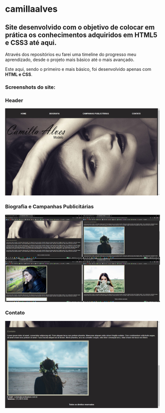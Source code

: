 # camillaalves

## Site desenvolvido com o objetivo de colocar em prática os conhecimentos adquiridos em **HTML5 e CSS3** até aqui.

Através dos repositórios eu farei uma timeline do progresso meu aprendizado, desde o projeto mais básico até o mais avançado.

Este aqui, sendo o primeiro e mais básico, foi desenvolvido apenas com **HTML e CSS**.

### Screenshots do site:

### Header
![](screenshots/header.png)

### Biografia e Campanhas Publicitárias
![](screenshots/site.png)

### Contato
![](screenshots/contato.png)



